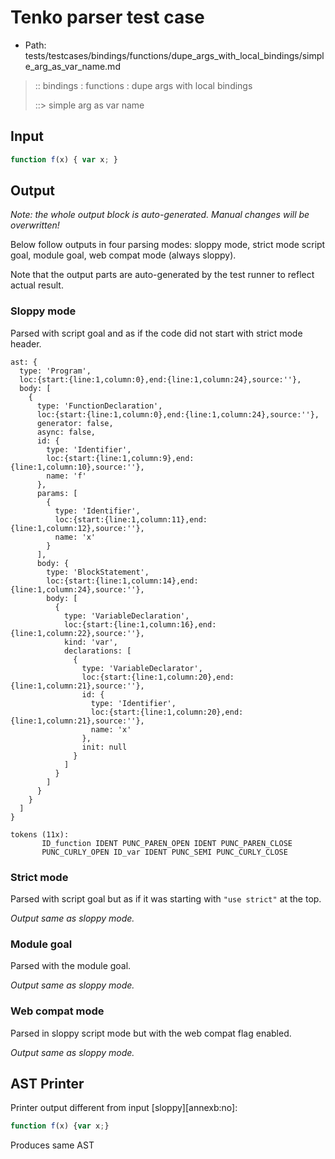 # Tenko parser test case

- Path: tests/testcases/bindings/functions/dupe_args_with_local_bindings/simple_arg_as_var_name.md

> :: bindings : functions : dupe args with local bindings
>
> ::> simple arg as var name

## Input

`````js
function f(x) { var x; }
`````

## Output

_Note: the whole output block is auto-generated. Manual changes will be overwritten!_

Below follow outputs in four parsing modes: sloppy mode, strict mode script goal, module goal, web compat mode (always sloppy).

Note that the output parts are auto-generated by the test runner to reflect actual result.

### Sloppy mode

Parsed with script goal and as if the code did not start with strict mode header.

`````
ast: {
  type: 'Program',
  loc:{start:{line:1,column:0},end:{line:1,column:24},source:''},
  body: [
    {
      type: 'FunctionDeclaration',
      loc:{start:{line:1,column:0},end:{line:1,column:24},source:''},
      generator: false,
      async: false,
      id: {
        type: 'Identifier',
        loc:{start:{line:1,column:9},end:{line:1,column:10},source:''},
        name: 'f'
      },
      params: [
        {
          type: 'Identifier',
          loc:{start:{line:1,column:11},end:{line:1,column:12},source:''},
          name: 'x'
        }
      ],
      body: {
        type: 'BlockStatement',
        loc:{start:{line:1,column:14},end:{line:1,column:24},source:''},
        body: [
          {
            type: 'VariableDeclaration',
            loc:{start:{line:1,column:16},end:{line:1,column:22},source:''},
            kind: 'var',
            declarations: [
              {
                type: 'VariableDeclarator',
                loc:{start:{line:1,column:20},end:{line:1,column:21},source:''},
                id: {
                  type: 'Identifier',
                  loc:{start:{line:1,column:20},end:{line:1,column:21},source:''},
                  name: 'x'
                },
                init: null
              }
            ]
          }
        ]
      }
    }
  ]
}

tokens (11x):
       ID_function IDENT PUNC_PAREN_OPEN IDENT PUNC_PAREN_CLOSE
       PUNC_CURLY_OPEN ID_var IDENT PUNC_SEMI PUNC_CURLY_CLOSE
`````

### Strict mode

Parsed with script goal but as if it was starting with `"use strict"` at the top.

_Output same as sloppy mode._

### Module goal

Parsed with the module goal.

_Output same as sloppy mode._

### Web compat mode

Parsed in sloppy script mode but with the web compat flag enabled.

_Output same as sloppy mode._

## AST Printer

Printer output different from input [sloppy][annexb:no]:

````js
function f(x) {var x;}
````

Produces same AST
